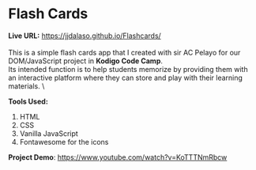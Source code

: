 # Flash Cards

**Live URL:** https://jjdalaso.github.io/Flashcards/ \
\
This is a simple flash cards app that I created with sir AC Pelayo for our DOM/JavaScript project in __Kodigo Code Camp__. \
Its intended function is to help students memorize by providing them with an interactive platform where they can store and play with their learning materials.
\

__Tools Used:__
1. HTML 
2. CSS
3. Vanilla JavaScript
4. Fontawesome for the icons

**Project Demo**:
https://www.youtube.com/watch?v=KoTTTNmRbcw
